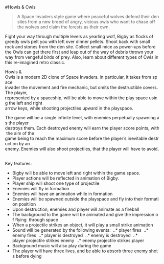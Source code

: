 #Howls & Owls

>A Space Invaders style game where peaceful wolves defend their den sites from a new breed of angry, vicious owls who want to chase off the wolves and claim the forests as their own. 

Fight your way through multiple levels as yearling wolf, Bigby as flocks of greedy owls pelt you with left over dinner pellets. Shoot back with small rock and stones from the den site. Collect small mice as power-ups before the Owls can get there first and leap out of the way of debris thrown your way from vengeful birds of prey. Also, learn about different types of Owls in this re-imagined retro classic. 

Howls & Owls is a modern 2D clone of Space Invaders. In particular, it takes from space  invader the movement and fire mechanic, but omits the destructible covers. The player,  represented by a spaceship, will be able to move within the play space using the left and right  arrow keys, while shooting projectiles upward in the playspace.   

The game will be a single infinite level, with enemies perpetually spawning as the player  destroys them. Each destroyed enemy will earn the player score points, with the aim of the  game being to reach the maximum score before the player’s inevitable destruction by an  enemy. Enemies will also shoot projectiles, that the player will have to avoid.     

Key features:  
* Bigby will be able to move left and right within the game space.  
* Player actions will be reflected in animation of Bigby.  
* Player ship will shoot one type of projectile  
* Enemies will fly in formation  
* Enemies will have an animation while in formation  
* Enemies will be spawned outside the playspace and fly into their formation positiion  
* Upon destruction, enemies and player will animate as a fireball  
* The background to the game will be animated and give the impression of flying  through space  
* When a projectile strikes an object, it will play a small strike animation  
* Sound will be generated by the following events:  
..* player fires  
..* enemy fires  
..* player is destroyed  
..* enemy is destroyed  
..* player projectile strikes enemy  
..* enemy projectile strikes player  
* Background music will also play during the game  
* The player will have three lives, and be able to absorb three enemy shots before dying 
